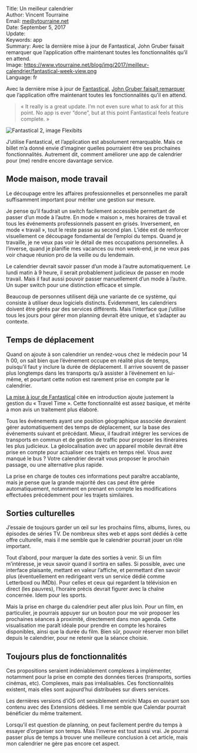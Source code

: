 Title:     Un meilleur calendrier  
Author:    Vincent Tourraine  
Email:     me@vtourraine.net  
Date:      September 5, 2017  
Update:    
Keywords:  app  
Summary:   Avec la dernière mise à jour de Fantastical, John Gruber faisait remarquer que l’application offre maintenant toutes les fonctionnalités qu’il en attend.  
Image:     https://www.vtourraine.net/blog/img/2017/meilleur-calendrier/fantastical-week-view.png  
Language:  fr  


Avec la dernière mise à jour de [Fantastical](http://flexibits.com/fantastical), [John Gruber faisait remarquer](https://daringfireball.net/linked/2017/07/12/tsai-fantastical) que l’application offre maintenant toutes les fonctionnalités qu’il en attend.

> « It really is a great update. I’m not even sure what to ask for at this point. No app is ever “done”, but at this point Fantastical feels feature complete. »

![Fantastical 2, image Flexibits](/blog/img/2017/meilleur-calendrier/fantastical-week-view.png)

J’utilise Fantastical, et l’application est absolument remarquable. Mais ce billet m’a donné envie d’imaginer quelles pourraient être ses prochaines fonctionnalités. Autrement dit, comment améliorer une app de calendrier pour (me) rendre encore davantage service.

## Mode maison, mode travail

Le découpage entre les affaires professionnelles et personnelles me paraît suffisamment important pour mériter une gestion sur mesure. 

Je pense qu’il faudrait un switch facilement accessible permettant de passer d’un mode à l’autre. En mode « maison », mes horaires de travail et tous les événements professionnels passent en grisés. Inversement, en mode « travail », tout le reste passe au second plan. L’idée est de renforcer visuellement ce découpage fondamental de l’emploi du temps. Quand je travaille, je ne veux pas voir le détail de mes occupations personnelles. À l’inverse, quand je planifie mes vacances ou mon week-end, je ne veux pas voir chaque réunion pro de la veille ou du lendemain.

Le calendrier devrait savoir passer d’un mode à l’autre automatiquement. Le lundi matin à 9 heure, il serait probablement judicieux de passer en mode travail. Mais il faut aussi pouvoir passer manuellement d’un mode à l’autre. Un super switch pour une distinction efficace et simple. 

Beaucoup de personnes utilisent déjà une variante de ce système, qui consiste à utiliser deux logiciels distincts. Évidemment, les calendriers doivent être gérés par des services différents. Mais l’interface que j’utilise tous les jours pour gérer mon planning devrait être unique, et s’adapter au contexte.

## Temps de déplacement

Quand on ajoute à son calendrier un rendez-vous chez le médecin pour 14 h 00, on sait bien que l’événement occupe en réalité plus de temps, puisqu’il faut y inclure la durée de déplacement. Il arrive souvent de passer plus longtemps dans les transports qu’à assister à l’événement en lui-même, et pourtant cette notion est rarement prise en compte par le calendrier.

[La mise à jour de Fantastical](http://flexibits.com/blog/2017/07/fantastical-2-4-for-mac-midsummer-edition/) citée en introduction ajoute justement la gestion du « Travel Time ». Cette fonctionnalité est assez basique, et mérite à mon avis un traitement plus élaboré.

Tous les événements ayant une position géographique associée devraient gérer automatiquement des temps de déplacement, sur la base des événements suivant et précédant. Mieux, il faudrait intégrer les services de transports en commun et de gestion de traffic pour proposer les itinéraires les plus judicieux. La géolocalisation avec un appareil mobile devrait être prise en compte pour actualiser ces trajets en temps réel. Vous avez manqué le bus ? Votre calendrier devrait vous proposer le prochain passage, ou une alternative plus rapide.

La prise en charge de toutes ces informations peut paraître accablante, mais je pense que la grande majorité des cas peut être gérée automatiquement, notamment en prenant en compte les modifications effectuées précédemment pour les trajets similaires.

## Sorties culturelles

J’essaie de toujours garder un œil sur les prochains films, albums, livres, ou épisodes de séries TV. De nombreux sites web et apps sont dédiés à cette offre culturelle, mais il me semble que le calendrier pourrait jouer un rôle important.

Tout d’abord, pour marquer la date des sorties à venir. Si un film m’intéresse, je veux savoir quand il sortira en salles. Si possible, avec une interface plaisante, mettant en valeur l’affiche, et permettant d’en savoir plus (éventuellement en redirigeant vers un service dédié comme Letterboxd ou IMDb). Pour celles et ceux qui regardent la télévision en direct (les pauvres), l’horaire précis devrait figurer avec la chaîne concernée. Idem pour les sports.

Mais la prise en charge du calendrier peut aller plus loin. Pour un film, en particulier, je pourrais appuyer sur un bouton pour me voir proposer les prochaines séances à proximité, directement dans mon agenda. Cette visualisation me paraît idéale pour prendre en compte les horaires disponibles, ainsi que la durée du film. Bien sûr, pouvoir réserver mon billet depuis le calendrier, pour ne retenir que la séance choisie.

## Toujours plus de fonctionnalités

Ces propositions seraient indéniablement complexes à implémenter, notamment pour la prise en compte des données tierces (transports, sorties cinémas, etc). Complexes, mais pas irréalisables. Ces fonctionnalités existent, mais elles sont aujourd’hui distribuées sur divers services. 

Les dernières versions d’iOS ont sensiblement enrichi Maps en ouvrant son contenu avec des Extensions dédiées. Il me semble que Calendar pourrait bénéficier du même traitement.

Lorsqu’il est question de planning, on peut facilement perdre du temps à essayer d’organiser son temps. Mais l’inverse est tout aussi vrai. Je pourrai passer plus de temps à trouver une meilleure conclusion à cet article, mais mon calendrier ne gère pas encore cet aspect.
